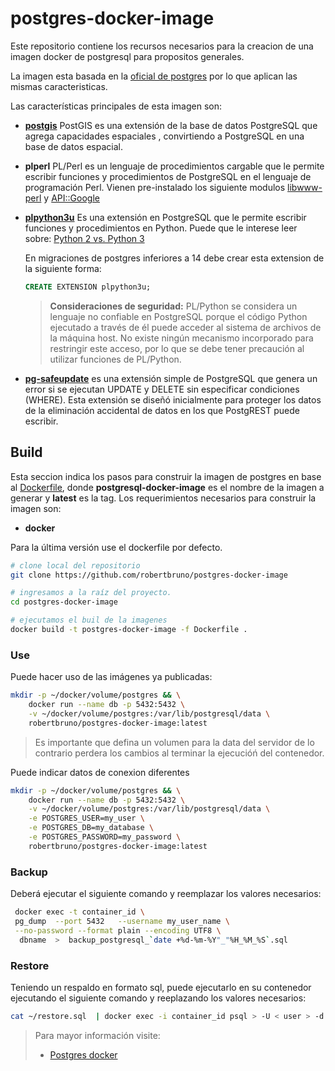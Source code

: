 # postgres-docker-image

Este repositorio contiene los recursos necesarios para la creacion de una imagen docker de postgresql para propositos generales. 

La imagen esta basada en la [oficial de postgres](https://hub.docker.com/_/postgres/) por lo que aplican las mismas caracteristicas.

Las características principales de esta imagen son:

* **[postgis](https://postgis.net/)** PostGIS es una extensión de la base de datos PostgreSQL que agrega capacidades espaciales , convirtiendo a PostgreSQL en una base de datos espacial.

* **plperl** PL/Perl es un lenguaje de procedimientos cargable que le permite escribir funciones y procedimientos de PostgreSQL en el lenguaje de programación Perl. Vienen pre-instalado los siguiente modulos [libwww-perl](https://metacpan.org/dist/libwww-perl) y [API::Google](https://metacpan.org/pod/API::Google)

* **[plpython3u](https://www.postgresql.org/docs/current/plpython.html)**  Es una extensión en PostgreSQL que le permite escribir funciones y procedimientos en Python. Puede que le interese leer sobre: [Python 2 vs. Python 3](https://www.postgresql.org/docs/9.2/plpython-python23.html)

  En migraciones de postgres inferiores a 14 debe crear esta extension de la siguiente forma:
  ```sql
  CREATE EXTENSION plpython3u;
  ```

  > **Consideraciones de seguridad:** PL/Python se considera un lenguaje no confiable en PostgreSQL porque el código Python ejecutado a través de él puede acceder al sistema de archivos de la máquina host. No existe ningún mecanismo incorporado para restringir este acceso, por lo que se debe tener precaución al utilizar funciones de PL/Python.

* **[pg-safeupdate](https://github.com/eradman/pg-safeupdate)** es una extensión simple de PostgreSQL que genera un error si se ejecutan UPDATE y DELETE sin especificar condiciones (WHERE). Esta extensión se diseñó inicialmente para proteger los datos de la eliminación accidental de datos en los que PostgREST puede escribir.

## Build

Esta seccion indica los pasos para construir la imagen de postgres en base al [Dockerfile](Dockerfile), donde **postgresql-docker-image** es el nombre de la imagen a generar y **latest** es la tag. Los requerimientos necesarios para construir la imagen son:

* **docker**

Para la última versión use el dockerfile por defecto.

```bash
# clone local del repositorio
git clone https://github.com/robertbruno/postgres-docker-image

# ingresamos a la raíz del proyecto.
cd postgres-docker-image

# ejecutamos el buil de la imagenes
docker build -t postgres-docker-image -f Dockerfile .
```

### Use

Puede hacer uso de las imágenes ya publicadas:

```bash
mkdir -p ~/docker/volume/postgres && \
    docker run --name db -p 5432:5432 \
    -v ~/docker/volume/postgres:/var/lib/postgresql/data \
    robertbruno/postgres-docker-image:latest
```

> Es importante que defina un volumen para la data del servidor de lo contrario perdera los cambios al terminar la ejecucióń del contenedor.

Puede indicar datos de conexion diferentes

```bash
mkdir -p ~/docker/volume/postgres && \
    docker run --name db -p 5432:5432 \
    -v ~/docker/volume/postgres:/var/lib/postgresql/data \
    -e POSTGRES_USER=my_user \
    -e POSTGRES_DB=my_database \
    -e POSTGRES_PASSWORD=my_password \
    robertbruno/postgres-docker-image:latest
```

### Backup

Deberá ejecutar el siguiente comando y reemplazar los valores necesarios:

```bash
 docker exec -t container_id \
 pg_dump  --port 5432   --username my_user_name \
 --no-password --format plain --encoding UTF8 \
  dbname  >  backup_postgresql_`date +%d-%m-%Y"_"%H_%M_%S`.sql
```

### Restore

Teniendo un respaldo en formato sql, puede ejecutarlo en su contenedor  ejecutando el siguiente comando y reeplazando los valores necesarios:

```bash
cat ~/restore.sql  | docker exec -i container_id psql > -U < user > -d < database >
```
> Para mayor información  visite:
>
> * [Postgres docker](https://hub.docker.com/_/postgres)
